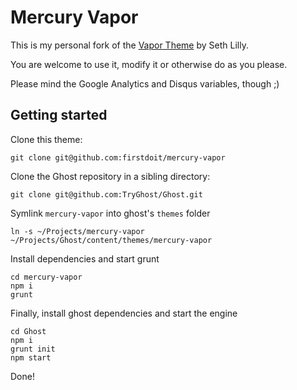 # Mercury Vapor

This is my personal fork of the [Vapor Theme](https://github.com/sethlilly/Vapor) by Seth Lilly.

You are welcome to use it, modify it or otherwise do as you please.

Please mind the Google Analytics and Disqus variables, though ;)

## Getting started

Clone this theme:

    git clone git@github.com:firstdoit/mercury-vapor

Clone the Ghost repository in a sibling directory:

    git clone git@github.com:TryGhost/Ghost.git

Symlink `mercury-vapor` into ghost's `themes` folder

    ln -s ~/Projects/mercury-vapor ~/Projects/Ghost/content/themes/mercury-vapor

Install dependencies and start grunt

    cd mercury-vapor
    npm i
    grunt

Finally, install ghost dependencies and start the engine

    cd Ghost
    npm i
    grunt init
    npm start

Done!
